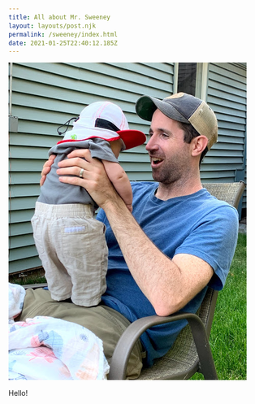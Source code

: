 ```yaml
---
title: All about Mr. Sweeney
layout: layouts/post.njk
permalink: /sweeney/index.html
date: 2021-01-25T22:40:12.185Z
---
```

![Mr. Sweeney holding his son.](/static/img/img_9780.jpg)

Hello!